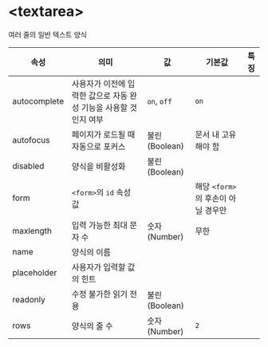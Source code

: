 # \<textarea>

여러 줄의 일반 텍스트 양식

|속성|의미|값|기본값|특징|
|---|---|---|---|---|
|autocomplete|사용자가 이전에 입력한 값으로 자동 완성 기능을 사용할 것인지 여부|`on`, `off`|`on`|
|autofocus|페이지가 로드될 때 자동으로 포커스|불린(Boolean)|문서 내 고유해야 함|
|disabled|양식을 비활성화|불린(Boolean)|
|form|`<form>`의 `id` 속성 값| | 해당 `<form>`의 후손이 아닐 경우만|
|maxlength|입력 가능한 최대 문자 수|숫자(Number)|무한|
|name|양식의 이름
|placeholder|사용자가 입력할 값의 힌트|
|readonly|수정 불가한 읽기 전용|불린(Boolean)|
|rows|양식의 줄 수|숫자(Number)|`2`|

